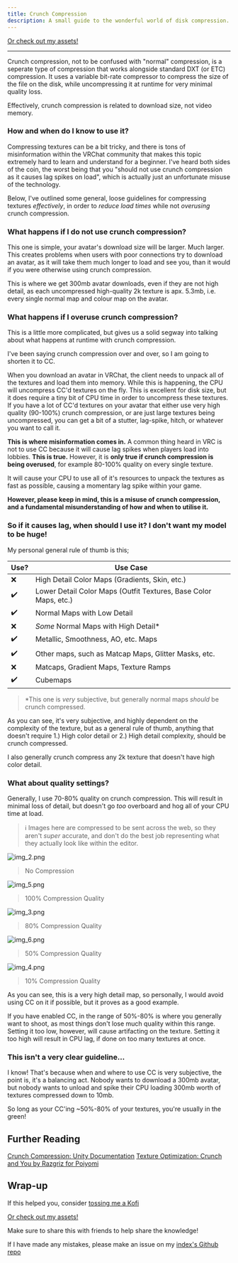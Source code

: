 ```yaml
---
title: Crunch Compression
description: A small guide to the wonderful world of disk compression.
---
```

<script type='text/javascript' src='https://storage.ko-fi.com/cdn/widget/Widget_2.js'></script><script type='text/javascript'>kofiwidget2.init('Support Me on Ko-fi', '#272727', 'J3J0HS3SU');kofiwidget2.draw();</script> 

[Or check out my assets!](https://angelware.net/)

--- 

Crunch compression, not to be confused with "normal" compression, is a seperate type of compression that works alongside standard DXT (or ETC) compression. It uses a variable bit-rate compressor to compress the size of the file on the disk, while uncompressing it at runtime for very minimal quality loss.

Effectively, crunch compression is related to download size, not video memory. 

### How and when do I know to use it?

Compressing textures can be a bit tricky, and there is tons of misinformation within the VRChat community that makes this topic extremely hard to learn and understand for a beginner. I've heard both sides of the coin, the worst being that you "should not use crunch compression as it causes lag spikes on load", which is actually just an unfortunate misuse of the technology.

Below, I've outlined some general, loose guidelines for compressing textures _effectively_, in order to _reduce load times_ while not *overusing* crunch compression. 

### What happens if I do not use crunch compression?

This one is simple, your avatar's download size will be larger. Much larger. This creates problems when users with poor connections try to download an avatar, as it will take them much longer to load and see you, than it would if you were otherwise using crunch compression.

This is where we get 300mb avatar downloads, even if they are not high detail, as each uncompressed high-quality 2k texture is apx. 5.3mb, i.e. every single normal map and colour map on the avatar.

### What happens if I overuse crunch compression?

This is a little more complicated, but gives us a solid segway into talking about what happens at runtime with crunch compression.

I've been saying crunch compression over and over, so I am going to shorten it to CC.

When you download an avatar in VRChat, the client needs to unpack all of the textures and load them into memory. While this is happening, the CPU will uncompress CC'd textures on the fly. This is excellent for disk size, but it does require a tiny bit of CPU time in order to uncompress these textures. If you have a lot of CC'd textures on your avatar that either use very high quality (90-100%) crunch compression, or are just large textures being uncompressed, you can get a bit of a stutter, lag-spike, hitch, or whatever you want to call it.

**This is where misinformation comes in.** A common thing heard in VRC is not to use CC because it will cause lag spikes when players load into lobbies. **This is true.** However, it is **only true if crunch compression is being overused**, for example 80-100% quality on every single texture.

It will cause your CPU to use all of it's resources to unpack the textures as fast as possible, causing a momentary lag spike within your game.

**However, please keep in mind, this is a misuse of crunch compression, and a fundamental misunderstanding of how and when to utilise it.**

### So if it causes lag, when should I use it? I don't want my model to be huge!

My personal general rule of thumb is this;

| Use? | Use Case                                                         |
|------|------------------------------------------------------------------|
| ❌    | High Detail Color Maps (Gradients, Skin, etc.)                   |
| ✔️   | Lower Detail Color Maps (Outfit Textures, Base Color Maps, etc.) |
| ✔️   | Normal Maps with Low Detail                                      |
| ❌    | *Some* Normal Maps with High Detail*                             |
| ✔️   | Metallic, Smoothness, AO, etc. Maps                              |
| ✔️   | Other maps, such as Matcap Maps, Glitter Masks, etc.             |
| ❌    | Matcaps, Gradient Maps, Texture Ramps                            |
| ✔️   | Cubemaps                                                         |

> *This one is _very_ subjective, but generally normal maps *should* be crunch compressed.

As you can see, it's very subjective, and highly dependent on the complexity of the texture, but as a general rule of thumb, anything that doesn't require 1.) High color detail or 2.) High detail complexity, should be crunch compressed.

I also generally crunch compress any 2k texture that doesn't have high color detail.

### What about quality settings?

Generally, I use 70-80% quality on crunch compression. This will result in minimal loss of detail, but doesn't go *too* overboard and hog all of your CPU time at load.

> ℹ️ Images here are compressed to be sent across the web, so they aren't *super* accurate, and don't do the best job representing what they actually look like within the editor.

![img_2.png](../../../assets/guides/crunch-compression/img_2.png)
> No Compression

![img_5.png](../../../assets/guides/crunch-compression/img_5.png)
> 100% Compression Quality

![img_3.png](../../../assets/guides/crunch-compression/img_3.png)
> 80% Compression Quality

![img_6.png](../../../assets/guides/crunch-compression/img_6.png)
> 50% Compression Quality

![img_4.png](../../../assets/guides/crunch-compression/img_4.png)
> 10% Compression Quality

As you can see, this is a very high detail map, so personally, I would avoid using CC on it if possible, but it proves as a good example. 

If you have enabled CC, in the range of 50%-80% is where you generally want to shoot, as most things don't lose much quality within this range. Setting it too low, however, will cause artifacting on the texture. Setting it too high will result in CPU lag, if done on too many textures at once.

### This isn't a very clear guideline...

I know! That's because when and where to use CC is very subjective, the point is, it's a balancing act. Nobody wants to download a 300mb avatar, but nobody wants to unload and spike their CPU loading 300mb worth of textures compressed down to 10mb.

So long as your CC'ing ~50%-80% of your textures, you're usually in the green!

## Further Reading

[Crunch Compression: Unity Documentation](https://docs.unity3d.com/Manual/texture-compression-formats.html)
[Texture Optimization: Crunch and You by Razgriz for Poiyomi](https://www.poiyomi.com/blog/2022-10-17-texture-optimization#crunch-and-you)

## Wrap-up

If this helped you, consider [tossing me a Kofi](https://ko-fi.com/angelware)

<script type='text/javascript' src='https://storage.ko-fi.com/cdn/widget/Widget_2.js'></script><script type='text/javascript'>kofiwidget2.init('Support Me on Ko-fi', '#272727', 'J3J0HS3SU');kofiwidget2.draw();</script> 

[Or check out my assets!](https://angelware.net/)

Make sure to share this with friends to help share the knowledge!

If I have made any mistakes, please make an issue on my [index's Github repo](https://github.com/kay-xr/AW_Index)

